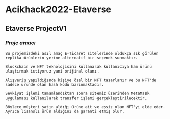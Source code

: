 # Acikhack2022-Etaverse

## Etaverse ProjectV1
### *Proje amacı*
`Bu projemizdeki asıl amaç E-Ticaret sitelerinde oldukça sık görülen replika ürünlerin yerine alternatif bir seçenek sunmaktır.`

`Blockchain ve NFT teknolojisini kullanarak kullanıcıya ham ürünü ulaştırmak istiyoruz yani orijinal olanı.`<br/>

`Alışveriş yapıldığında kişiye özel bir NFT tasarlanır ve bu NFT'de`
`sadece üründe olan hash kodu barınmaktadır.`<br/>

`Sevkiyat işlemi tamamlandıktan sonra sitemiz üzerinden MetaMask uygulaması kullanılarak transfer işlemi gerçekleştirilecektir.`<br/>

`Böylece müşteri satın aldığı ürüne ait ve eşsiz olan NFT'yi elde eder. Ayrıca lisanslı ürün aldığını da garanti etmiş olur.`
